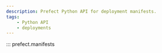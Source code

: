 ```yaml
---
description: Prefect Python API for deployment manifests.
tags:
    - Python API
    - deployments
---
```


::: prefect.manifests
